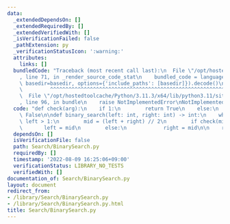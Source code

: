 ```yaml
---
data:
  _extendedDependsOn: []
  _extendedRequiredBy: []
  _extendedVerifiedWith: []
  _isVerificationFailed: false
  _pathExtension: py
  _verificationStatusIcon: ':warning:'
  attributes:
    links: []
  bundledCode: "Traceback (most recent call last):\n  File \"/opt/hostedtoolcache/Python/3.11.3/x64/lib/python3.11/site-packages/onlinejudge_verify/documentation/build.py\"\
    , line 71, in _render_source_code_stat\n    bundled_code = language.bundle(stat.path,\
    \ basedir=basedir, options={'include_paths': [basedir]}).decode()\n          \
    \         ^^^^^^^^^^^^^^^^^^^^^^^^^^^^^^^^^^^^^^^^^^^^^^^^^^^^^^^^^^^^^^^^^^^^^^^^^^^^^^^^^\n\
    \  File \"/opt/hostedtoolcache/Python/3.11.3/x64/lib/python3.11/site-packages/onlinejudge_verify/languages/python.py\"\
    , line 96, in bundle\n    raise NotImplementedError\nNotImplementedError\n"
  code: "def check(arg):\n    if 1:\n        return True\n    else:\n       return\
    \ False\n\ndef binary_search(left: int, right: int) -> int:\n    while right -\
    \ left > 1:\n        mid = (left + right) // 2\n        if check(mid):\n     \
    \       left = mid\n        else:\n            right = mid\n\n    return left"
  dependsOn: []
  isVerificationFile: false
  path: Search/BinarySearch.py
  requiredBy: []
  timestamp: '2022-08-09 16:25:06+09:00'
  verificationStatus: LIBRARY_NO_TESTS
  verifiedWith: []
documentation_of: Search/BinarySearch.py
layout: document
redirect_from:
- /library/Search/BinarySearch.py
- /library/Search/BinarySearch.py.html
title: Search/BinarySearch.py
---
```

